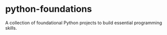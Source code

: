 # python-foundations
A collection of foundational Python projects to build essential programming skills.
